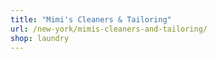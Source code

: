 ```yaml
---
title: "Mimi's Cleaners & Tailoring"
url: /new-york/mimis-cleaners-and-tailoring/
shop: laundry
---
```

